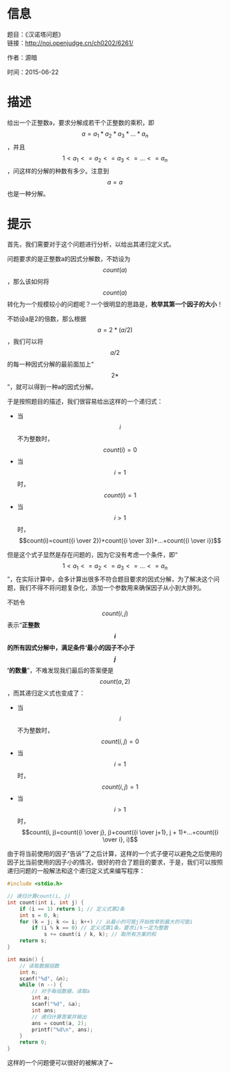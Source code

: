 # 信息
题目：《汉诺塔问题》  
链接：http://noi.openjudge.cn/ch0202/6261/

作者：源暗

时间：2015-06-22
  
# 描述

给出一个正整数a，要求分解成若干个正整数的乘积，即 $$a=a_1 * a_2 * a_3 * ... * a_n$$，并且 $$1 < a_1 <= a_2 <= a_3 <= ... <= a_n$$，问这样的分解的种数有多少。注意到$$a = a$$也是一种分解。

# 提示

首先，我们需要对于这个问题进行分析，以给出其递归定义式。

问题要求的是正整数a的因式分解数，不妨设为$$count(a)$$，那么该如何将$$count(a)$$转化为一个规模较小的问题呢？一个很明显的思路是，**枚举其第一个因子的大小**！

不妨设a是2的倍数，那么根据$$a = 2 * (a / 2)$$，我们可以将$$a/2$$的每一种因式分解的最前面加上“$$2 *$$”，就可以得到一种a的因式分解。

于是按照题目的描述，我们很容易给出这样的一个递归式：

- 当$$i$$不为整数时，$$count(i)=0$$
- 当$$i=1$$时，$$count(i)=1$$
- 当$$i>1$$时，$$count(i)=count({i \over 2})+count({i \over 3})+...+count({i \over i})$$

但是这个式子显然是存在问题的，因为它没有考虑一个条件，即“$$1 < a_1 <= a_2 <= a_3 <= ... <= a_n$$”，在实际计算中，会多计算出很多不符合题目要求的因式分解，为了解决这个问题，我们不得不将问题复杂化，添加一个参数用来确保因子从小到大排列。

不妨令$$count(i, j)$$表示“**正整数$$i$$的所有因式分解中，满足条件‘最小的因子不小于$$j$$’的数量**”，不难发现我们最后的答案便是$$count(a, 2)$$，而其递归定义式也变成了：

- 当$$i$$不为整数时，$$count(i, j)=0$$
- 当$$i=1$$时，$$count(i, j)=1$$
- 当$$i>1$$时，$$count(i, j)=count({i \over j}, j)+count({i \over j+1}, j + 1)+...+count({i \over i}, i)$$

由于将当前使用的因子“告诉”了之后计算，这样的一个式子便可以避免之后使用的因子比当前使用的因子小的情况，很好的符合了题目的要求，于是，我们可以按照递归问题的一般解法和这个递归定义式来编写程序：

```cpp
#include <stdio.h>

// 递归计算count(i, j)
int count(int i, int j) {
	if (i == 1) return 1; // 定义式第2条
	int s = 0, k;
	for (k = j; k <= i; k++) // 从最小的可能j开始枚举到最大的可能i
		if (i % k == 0) // 定义式第1条，要求i/k一定为整数
			s += count(i / k, k); // 取所有方案的和
	return s;
}

int main() {
    // 读取数据组数
	int n;
	scanf("%d", &n);
	while (n --) {
	    // 对于每组数据，读取a
		int a;
		scanf("%d", &a);
		int ans;
		// 递归计算答案并输出
		ans = count(a, 2);
		printf("%d\n", ans);
	}
	return 0;
}
```

这样的一个问题便可以很好的被解决了~